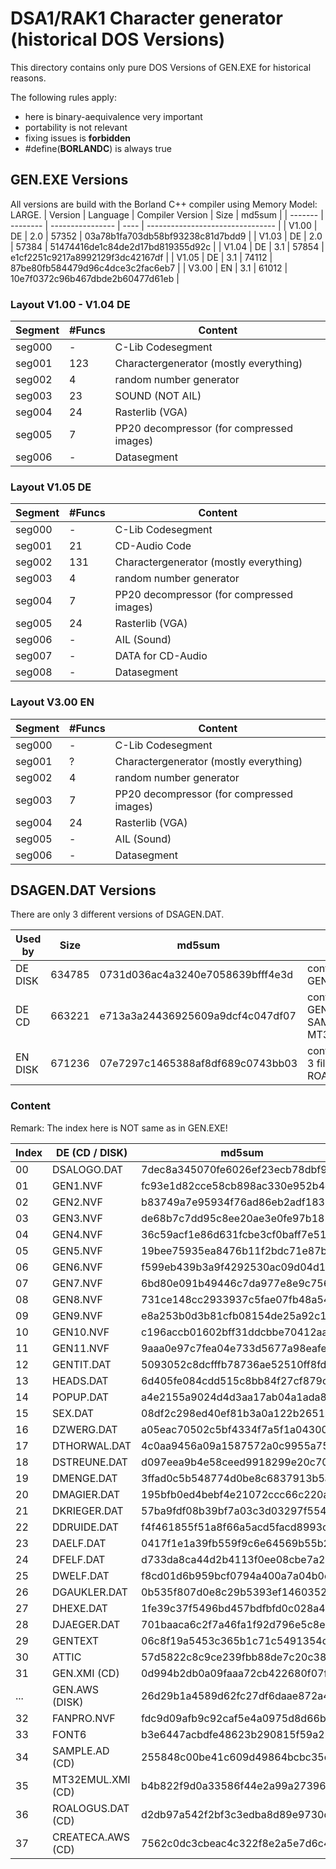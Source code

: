 # DSA1/RAK1 Character generator (historical DOS Versions)

This directory contains only pure DOS Versions of GEN.EXE for historical reasons.

The following rules apply:
* here is binary-aequivalence very important
* portability is not relevant
* fixing issues is **forbidden**
* #define(__BORLANDC__) is always true

## GEN.EXE Versions
All versions are build with the Borland C++ compiler using Memory Model: LARGE.
| Version | Language | Compiler Version | Size  | md5sum                           |
| ------- | -------- | ---------------- | ----  | -------------------------------- |
| V1.00   | DE       | 2.0              | 57352 | 03a78b1fa703db58bf93238c81d7bdd9 |
| V1.03   | DE       | 2.0              | 57384 | 51474416de1c84de2d17bd819355d92c |
| V1.04   | DE       | 3.1              | 57854 | e1cf2251c9217a8992129f3dc42167df |
| V1.05   | DE       | 3.1              | 74112 | 87be80fb584479d96c4dce3c2fac6eb7 |
| V3.00   | EN       | 3.1              | 61012 | 10e7f0372c96b467dbde2b60477d61eb |


### Layout V1.00 - V1.04 DE
| Segment | #Funcs | Content |
| ------- | ------ | ------- |
| seg000  |      - | C-Lib Codesegment |
| seg001  |    123 | Charactergenerator (mostly everything) |
| seg002  |      4 | random number generator |
| seg003  |     23 | SOUND (NOT AIL) |
| seg004  |     24 | Rasterlib (VGA) |
| seg005  |      7 | PP20 decompressor (for compressed images) |
| seg006  |      - | Datasegment |

### Layout V1.05 DE
| Segment | #Funcs | Content |
| ------- | ------ | ------- |
| seg000  |      - | C-Lib Codesegment |
| seg001  |     21 | CD-Audio Code |
| seg002  |    131 | Charactergenerator (mostly everything) |
| seg003  |      4 | random number generator |
| seg004  |      7 | PP20 decompressor (for compressed images) |
| seg005  |     24 | Rasterlib (VGA) |
| seg006  |      - | AIL (Sound) |
| seg007  |      - | DATA for CD-Audio |
| seg008  |      - | Datasegment |

### Layout V3.00 EN
| Segment | #Funcs | Content |
| ------- | ------ | ------- |
| seg000  |      - | C-Lib Codesegment |
| seg001  |      ? | Charactergenerator (mostly everything) |
| seg002  |      4 | random number generator |
| seg003  |      7 | PP20 decompressor (for compressed images) |
| seg004  |     24 | Rasterlib (VGA) |
| seg005  |      - | AIL (Sound) |
| seg006  |      - | Datasegment |


## DSAGEN.DAT Versions

There are only 3 different versions of DSAGEN.DAT.

| Used by | Size   | md5sum                           | Notes                                     |
| ------- | ------ | -------------------------------- | ----------------------------------------- |
| DE DISK | 634785 | 0731d036ac4a3240e7058639bfff4e3d | contains GEN.AWS                          |
| DE CD   | 663221 | e713a3a24436925609a9dcf4c047df07 | contains GEN.XMI, SAMPLE.AD, MT32EMUL.XMI |
| EN DISK | 671236 | 07e7297c1465388af8df689c0743bb03 | contains former 3 files + ROALOGUS.DAT    |


### Content

Remark: The index here is NOT same as in GEN.EXE!

| Index | DE (CD / DISK)    | md5sum                           | EN DISK      | md5sum                           | Notes |
| ----- | ----------------- | -------------------------------- | ------------ | -------------------------------- | ----- |
| 00    | DSALOGO.DAT       | 7dec8a345070fe6026ef23ecb78dbf9c | ROALOGUK.DAT | 40a6f05ee336b4a4f5fecb563d003f76 |       |
| 01    | GEN1.NVF          | fc93e1d82cce58cb898ac330e952b4d2 | E_GEN1.NVF   | 1be496c698280668e3d02816da397d2b |       |
| 02    | GEN2.NVF          | b83749a7e95934f76ad86eb2adf183b8 | E_GEN2.NVF   | cd22c8e2c47aa3265c00d4d6c23c5f78 |       |
| 03    | GEN3.NVF          | de68b7c7dd95c8ee20ae3e0fe97b1851 | E_GEN3.NVF   | eafde52b724dcaff9adbc67966e112c7 |       |
| 04    | GEN4.NVF          | 36c59acf1e86d631fcbe3cf0baff7e51 | E_GEN4.NVF   | 448a3f79362e258bf96108264bb7d5ed |       |
| 05    | GEN5.NVF          | 19bee75935ea8476b11f2bdc71e87b68 | E_GEN5.NVF   | b0aacb745583304f62669fa71915fe67 |       |
| 06    | GEN6.NVF          | f599eb439b3a9f4292530ac09d04d1eb | E_GEN6.NVF   | 095eb1f93dfb6ed94ee369ea60964f47 |       |
| 07    | GEN7.NVF          | 6bd80e091b49446c7da977e8e9c75630 | E_GEN7.NVF   | 87b3e13e7220a92c416c4922f1386a80 |       |
| 08    | GEN8.NVF          | 731ce148cc2933937c5fae07fb48a54d | E_GEN8.NVF   | 602b739cbb051427060a0fdaa7930958 |       |
| 09    | GEN9.NVF          | e8a253b0d3b81cfb08154de25a92c1a8 | E_GEN9.NVF   | 4b471196489eed8f49deed59ac01f37c |       |
| 10    | GEN10.NVF         | c196accb01602bff31ddcbbe70412aa8 | E_GEN10.NVF  | 8ccdd17762e5cb4a4cbd387b8f6f4b88 |       |
| 11    | GEN11.NVF         | 9aaa0e97c7fea04e733d5677a98eafec | E_GEN11.NVF  | 556f3eca04db689bfa5ce6a028d2301b |       |
| 12    | GENTIT.DAT        | 5093052c8dcfffb78736ae52510ff8fd | E_GENTIT.NVF | 0dd7e449bcbc1f235dedfabb665da91c |       |
| 13    | HEADS.DAT         | 6d405fe084cdd515c8bb84f27cf879cb | HEADS.DAT    | 6d405fe084cdd515c8bb84f27cf879cb |       |
| 14    | POPUP.DAT         | a4e2155a9024d4d3aa17ab04a1ada8a8 | POPUP.DAT    | a4e2155a9024d4d3aa17ab04a1ada8a8 |       |
| 15    | SEX.DAT           | 08df2c298ed40ef81b3a0a122b26514b | SEX.DAT      | 08df2c298ed40ef81b3a0a122b26514b |       |
| 16    | DZWERG.DAT        | a05eac70502c5bf4334f7a5f1a043006 | DZWERG.DAT   | a05eac70502c5bf4334f7a5f1a043006 |       |
| 17    | DTHORWAL.DAT      | 4c0aa9456a09a1587572a0c9955a7579 | DTHORWAL.DAT | 4c0aa9456a09a1587572a0c9955a7579 |       |
| 18    | DSTREUNE.DAT      | d097eea9b4e58ceed9918299e20c7094 | DSTREUNE.DAT | d097eea9b4e58ceed9918299e20c7094 |       |
| 19    | DMENGE.DAT        | 3ffad0c5b548774d0be8c6837913b5a1 | DMENGE.DAT   | 3ffad0c5b548774d0be8c6837913b5a1 |       |
| 20    | DMAGIER.DAT       | 195bfb0ed4bebf4e21072ccc66c220aa | DMAGIER.DAT  | 195bfb0ed4bebf4e21072ccc66c220aa |       |
| 21    | DKRIEGER.DAT      | 57ba9fdf08b39bf7a03c3d03297f554f | DKRIEGER.DAT | 57ba9fdf08b39bf7a03c3d03297f554f |       |
| 22    | DDRUIDE.DAT       | f4f461855f51a8f66a5acd5facd8993c | DDRUIDE.DAT  | f4f461855f51a8f66a5acd5facd8993c |       |
| 23    | DAELF.DAT         | 0417f1e1a39fb559f9c6e64569b55b28 | DAELF.DAT    | 0417f1e1a39fb559f9c6e64569b55b28 |       |
| 24    | DFELF.DAT         | d733da8ca44d2b4113f0ee08cbe7a24d | DFELF.DAT    | d733da8ca44d2b4113f0ee08cbe7a24d |       |
| 25    | DWELF.DAT         | f8cd01d6b959bcf0794a400a7a04b0e5 | DWELF.DAT    | f8cd01d6b959bcf0794a400a7a04b0e5 |       |
| 26    | DGAUKLER.DAT      | 0b535f807d0e8c29b5393ef1460352bb | DGAUKLER.DAT | 0b535f807d0e8c29b5393ef1460352bb |       |
| 27    | DHEXE.DAT         | 1fe39c37f5496bd457bdfbfd0c028a4b | DHEXE.DAT    | 1fe39c37f5496bd457bdfbfd0c028a4b |       |
| 28    | DJAEGER.DAT       | 701baaca6c2f7a46fa1f92d796e5c8e9 | DJAEGER.DAT  | 701baaca6c2f7a46fa1f92d796e5c8e9 |       |
| 29    | GENTEXT           | 06c8f19a5453c365b1c71c5491354dc8 | E_GENTXT     | f2fea13f9fc91c42837e3c44e2311755 |       |
| 30    | ATTIC             | 57d5822c8c9ce239fbb88de7c20c38cf | ATTIC        | 57d5822c8c9ce239fbb88de7c20c38cf |       |
| 31    | GEN.XMI (CD)      | 0d994b2db0a09faaa72cb422680f07f8 | GEN.XMI      | 0d994b2db0a09faaa72cb422680f07f8 |       |
| ...   | GEN.AWS (DISK)    | 26d29b1a4589d62fc27df6daae872a47 | -            |                                  |       |
| 32    | FANPRO.NVF        | fdc9d09afb9c92caf5e4a0975d8d66be | FANPRO.NVF   | fdc9d09afb9c92caf5e4a0975d8d66be |       |
| 33    | FONT6             | b3e6447acbdfe48623b290815f59a253 | FONT6        | b3e6447acbdfe48623b290815f59a253 |       |
| 34    | SAMPLE.AD    (CD) | 255848c00be41c609d49864bcbc35ebd | SAMPLE.AD    | 255848c00be41c609d49864bcbc35ebd |       |
| 35    | MT32EMUL.XMI (CD) | b4b822f9d0a33586f44e2a99a2739606 | MT32EMUL.XMI | b4b822f9d0a33586f44e2a99a2739606 |       |
| 36    | ROALOGUS.DAT (CD) | d2db97a542f2bf3c3edba8d89e9730c3 | ROALOGUS.DAT | d2db97a542f2bf3c3edba8d89e9730c3 |       |
| 37    | CREATECA.AWS (CD) | 7562c0dc3cbeac4c322f8e2a5e7d6c46 | CREATECA.AWS | 7562c0dc3cbeac4c322f8e2a5e7d6c46 |       |
